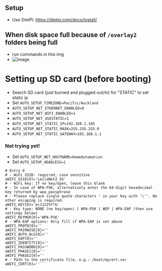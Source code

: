 ## Setup
- Use DietPi: https://dietpi.com/docs/install/

## When disk space full because of `/overlay2` folders being full 
- run commands in this img
- ![image](https://github.com/skelstar/homeautomation-dockerstuff/assets/16521921/3089056b-1e5d-4459-9a9e-57809b7e2c1e)

# Setting up SD card (before booting)
- Search SD card (just burned and plugged out/in) for "STATIC" to set static ip
- Set `AUTO_SETUP_TIMEZONE=Pacific/Auckland`
- `AUTO_SETUP_NET_ETHERNET_ENABLED=0`
- `AUTO_SETUP_NET_WIFI_ENABLED=1`
- `AUTO_SETUP_NET_USESTATIC=1`
- `AUTO_SETUP_NET_STATIC_IP=192.168.1.105`
- `AUTO_SETUP_NET_STATIC_MASK=255.255.255.0`
- `AUTO_SETUP_NET_STATIC_GATEWAY=192.168.1.1`

### Not trying yet!
- Set `AUTO_SETUP_NET_HOSTNAME=HomeAutomation`
- Set `AUTO_SETUP_HEADLESS=1`

```#---------------------------------------------------------------
# Entry 0
# - WiFi SSID: required, case sensitive
aWIFI_SSID[0]='LeilaNet2_5G'
# - WiFi key: If no key/open, leave this blank
# - In case of WPA-PSK, alternatively enter the 64-digit hexadecimal key returned by wpa_passphrase
# - Please replace single quote characters ' in your key with '\''. No other escaping is required.
aWIFI_KEY[0]='ec1122%f*&'
# - Key type: NONE (no key/open) | WPA-PSK | WEP | WPA-EAP (then use settings below)
aWIFI_KEYMGR[0]='WPA-PSK'
# - WPA-EAP options: Only fill if WPA-EAP is set above
aWIFI_PROTO[0]=''
aWIFI_PAIRWISE[0]=''
aWIFI_AUTH_ALG[0]=''
aWIFI_EAP[0]=''
aWIFI_IDENTITY[0]=''
aWIFI_PASSWORD[0]=''
aWIFI_PHASE1[0]=''
aWIFI_PHASE2[0]=''
# - Path to the certificate file, e.g.: /boot/mycert.cer
aWIFI_CERT[0]=''```
